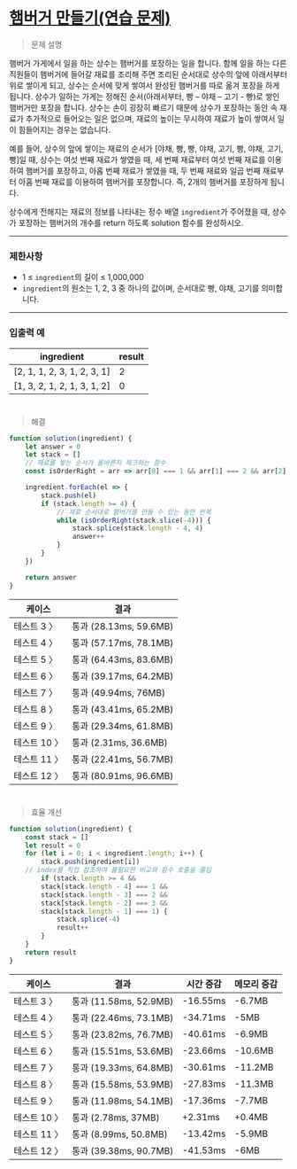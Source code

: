 # [햄버거 만들기(연습 문제)](https://school.programmers.co.kr/learn/courses/30/lessons/133502)

> 문제 설명

햄버거 가게에서 일을 하는 상수는 햄버거를 포장하는 일을 합니다. 함께 일을 하는 다른 직원들이 햄버거에 들어갈 재료를 조리해 주면 조리된 순서대로 상수의 앞에 아래서부터 위로 쌓이게 되고, 상수는 순서에 맞게 쌓여서 완성된 햄버거를 따로 옮겨 포장을 하게 됩니다. 상수가 일하는 가게는 정해진 순서(아래서부터, 빵 – 야채 – 고기 - 빵)로 쌓인 햄버거만 포장을 합니다. 상수는 손이 굉장히 빠르기 때문에 상수가 포장하는 동안 속 재료가 추가적으로 들어오는 일은 없으며, 재료의 높이는 무시하여 재료가 높이 쌓여서 일이 힘들어지는 경우는 없습니다.

예를 들어, 상수의 앞에 쌓이는 재료의 순서가 [야채, 빵, 빵, 야채, 고기, 빵, 야채, 고기, 빵]일 때, 상수는 여섯 번째 재료가 쌓였을 때, 세 번째 재료부터 여섯 번째 재료를 이용하여 햄버거를 포장하고, 아홉 번째 재료가 쌓였을 때, 두 번째 재료와 일곱 번째 재료부터 아홉 번째 재료를 이용하여 햄버거를 포장합니다. 즉, 2개의 햄버거를 포장하게 됩니다.

상수에게 전해지는 재료의 정보를 나타내는 정수 배열 `ingredient`가 주어졌을 때, 상수가 포장하는 햄버거의 개수를 return 하도록 solution 함수를 완성하시오.

---

### 제한사항

- 1 ≤ `ingredient`의 길이 ≤ 1,000,000
- `ingredient`의 원소는 1, 2, 3 중 하나의 값이며, 순서대로 빵, 야채, 고기를 의미합니다.

---

### 입출력 예

| ingredient | result |
| --- | --- |
| [2, 1, 1, 2, 3, 1, 2, 3, 1] | 2 |
| [1, 3, 2, 1, 2, 1, 3, 1, 2] | 0 |

#

> 해결

```jsx
function solution(ingredient) {
    let answer = 0
    let stack = []
    // 재료를 쌓는 순서가 올바른지 체크하는 함수
    const isOrderRight = arr => arr[0] === 1 && arr[1] === 2 && arr[2] === 3 && arr[3] === 1

    ingredient.forEach(el => {
        stack.push(el)
        if (stack.length >= 4) {
            // 재료 순서대로 햄버거를 만들 수 있는 동안 반복
            while (isOrderRight(stack.slice(-4))) {
                stack.splice(stack.length - 4, 4)
                answer++
            }
        }
    })

    return answer
}
```

| 케이스 | 결과 |
| --- | --- |
| 테스트 3 〉 | 통과 (28.13ms, 59.6MB) |
| 테스트 4 〉 | 통과 (57.17ms, 78.1MB) |
| 테스트 5 〉 | 통과 (64.43ms, 83.6MB) |
| 테스트 6 〉 | 통과 (39.17ms, 64.2MB) |
| 테스트 7 〉 | 통과 (49.94ms, 76MB) |
| 테스트 8 〉 | 통과 (43.41ms, 65.2MB) |
| 테스트 9 〉 | 통과 (29.34ms, 61.8MB) |
| 테스트 10 〉 | 통과 (2.31ms, 36.6MB) |
| 테스트 11 〉 | 통과 (22.41ms, 56.7MB) |
| 테스트 12 〉 | 통과 (80.91ms, 96.6MB) |

#


> 효율 개선

```jsx
function solution(ingredient) {
    const stack = []
    let result = 0
    for (let i = 0; i < ingredient.length; i++) {
        stack.push(ingredient[i])
	// index를 직접 참조하여 불필요한 비교와 함수 호출을 줄임
        if (stack.length >= 4 &&
        stack[stack.length - 4] === 1 &&
        stack[stack.length - 3] === 2 &&
        stack[stack.length - 2] === 3 &&
        stack[stack.length - 1] === 1) {
            stack.splice(-4)
            result++
        }
    }
    return result
}
```
| 케이스 | 결과 | 시간 증감 | 메모리 증감 |
| --- | --- | --- | --- |
| 테스트 3 〉 | 통과 (11.58ms, 52.9MB) | -16.55ms | -6.7MB |
| 테스트 4 〉 | 통과 (22.46ms, 73.1MB) | -34.71ms | -5MB |
| 테스트 5 〉 | 통과 (23.82ms, 76.7MB) | -40.61ms | -6.9MB |
| 테스트 6 〉 | 통과 (15.51ms, 53.6MB) | -23.66ms | -10.6MB |
| 테스트 7 〉 | 통과 (19.33ms, 64.8MB) | -30.61ms | -11.2MB |
| 테스트 8 〉 | 통과 (15.58ms, 53.9MB) | -27.83ms | -11.3MB |
| 테스트 9 〉 | 통과 (11.98ms, 54.1MB) | -17.36ms | -7.7MB |
| 테스트 10 〉 | 통과 (2.78ms, 37MB) | +2.31ms | +0.4MB |
| 테스트 11 〉 | 통과 (8.99ms, 50.8MB) | -13.42ms | -5.9MB |
| 테스트 12 〉 | 통과 (39.38ms, 90.7MB) | -41.53ms | -6MB |
